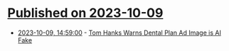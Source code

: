 # [Published on 2023-10-09](index.md)

* [2023-10-09, 14:59:00](https://soylentnews.org/article.pl?sid=23/10/08/226255&from=rss) - [Tom Hanks Warns Dental Plan Ad Image is AI Fake](https://soylentnews.org/article.pl?sid=23/10/08/226255&from=rss)
